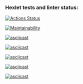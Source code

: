 ### Hexlet tests and linter status:
[![Actions Status](https://github.com/demid58000/python-project-49/workflows/hexlet-check/badge.svg)](https://github.com/demid58000/python-project-49/actions)

[![Maintainability](https://api.codeclimate.com/v1/badges/e966b94f8276eca0e6d0/maintainability)](https://codeclimate.com/github/demid58000/python-project-49/maintainability)

[![asciicast](https://asciinema.org/a/kCb516roDRAfkdil3LsbWVLkG.svg)](https://asciinema.org/a/kCb516roDRAfkdil3LsbWVLkG)

[![asciicast](https://asciinema.org/a/1mjBrXzIfwOJlb8Q6XI4een9E.svg)](https://asciinema.org/a/1mjBrXzIfwOJlb8Q6XI4een9E)

[![asciicast](https://asciinema.org/a/z8rn0daa1xlGOvr12udT3qERi.svg)](https://asciinema.org/a/z8rn0daa1xlGOvr12udT3qERi)

[![asciicast](https://asciinema.org/a/SpYMDSijvq560BQP5hMWSwqJ0.svg)](https://asciinema.org/a/SpYMDSijvq560BQP5hMWSwqJ0)

[![asciicast](https://asciinema.org/a/aUsw4wmL1MecYoRWlBIFnR4pk.svg)](https://asciinema.org/a/aUsw4wmL1MecYoRWlBIFnR4pk)